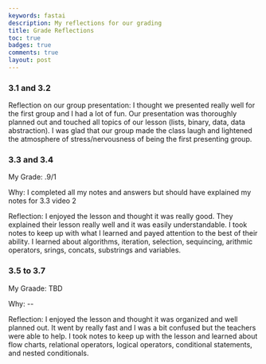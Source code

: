 ```yaml
---
keywords: fastai
description: My reflections for our grading 
title: Grade Reflections
toc: true 
badges: true
comments: true
layout: post
---
```


### 3.1 and 3.2

Reflection on our group presentation: I thought we presented really well for the first group and I had a lot of fun. Our presentation was thoroughly planned out and touched all topics of our lesson (lists, binary, data, data abstraction). I was glad that our group made the class laugh and lightened the atmosphere of stress/nervousness of being the first presenting group. 

### 3.3 and 3.4 

My Grade: .9/1

Why: I completed all my notes and answers but should have explained my notes for 3.3 video 2

Reflection: I enjoyed the lesson and thought it was really good. They explained their lesson really well and it was easily understandable. I took notes to keep up with what I learned and payed attention to the best of their ability. I learned about algorithms, iteration, selection, sequincing, arithmic operators, srings, concats, substrings and variables.

### 3.5 to 3.7

My Graade: TBD

Why: --

Reflection: I enjoyed the lesson and thought it was organized and well planned out. It went by really fast and I was a bit confused but the teachers were able to help. I took notes to keep up with the lesson and learned about flow charts, relational operators, logical operators, conditional statements, and nested conditionals.